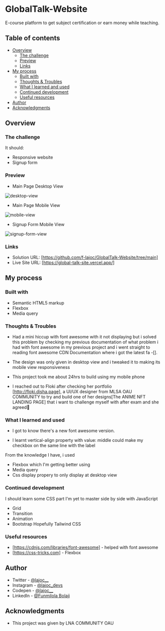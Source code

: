 # GlobalTalk-Website
E-course platform to get subject certification or earn money while teaching.

## Table of contents

- [Overview](#overview)
  - [The challenge](#the-challenge)
  - [Preview](#preview)
  - [Links](#links)
- [My process](#my-process)
  - [Built with](#built-with)
  - [Thoughts & Troubles](#thoughts-&-troubles)
  - [What I learned and used](#what-i-learned-and-used)
  - [Continued development](#continued-development)
  - [Useful resources](#useful-resources)
- [Author](#author)
- [Acknowledgments](#acknowledgments)

## Overview

### The challenge

It should:

- Responsive website
- Signup form

### Preview 
- Main Page Desktop View

![desktop-view](https://github.com/f-lajoc/GlobalTalk-Website/assets/104025961/53cdae1d-a3d1-49a8-bd59-5266d72a1a9e)
- Main Page Mobile View

![mobile-view](https://github.com/f-lajoc/GlobalTalk-Website/assets/104025961/20571b54-321f-4844-b5e0-4a5c9d541a34)
- Signup Form Mobile View

![signup-form-view](https://github.com/f-lajoc/GlobalTalk-Website/assets/104025961/cf0b4c6d-8dfe-4546-bfa7-13c6befe799e)



### Links

- Solution URL: [https://github.com/f-lajoc/GlobalTalk-Website/tree/main] 
- Live Site URL: [https://global-talk-site.vercel.app/]

## My process

### Built with

- Semantic HTML5 markup
- Flexbox
- Media query

### Thoughts & Troubles

- Had a mini hiccup with font awesome with it not displaying but i solved this problem by checking my previous documentation of what problem i had with font awesome in my previous project and i went straight to reading font awesome CDN Documentation where i got the latest fa -[<link rel="stylesheet" href="https://cdnjs.cloudflare.com/ajax/libs/font-awesome/6.4.0/css/all.min.css" integrity="sha512-iecdLmaskl7CVkqkXNQ/ZH/XLlvWZOJyj7Yy7tcenmpD1ypASozpmT/E0iPtmFIB46ZmdtAc9eNBvH0H/ZpiBw==" crossorigin="anonymous" referrerpolicy="no-referrer" />].

- The design was only given in desktop view and i tweaked it to making its mobile view responsiveness 

- This project took me about 24hrs to build using my mobile phone

- I reached out to Floki after checking her portfolio [http://floki.disha.page], a UI/UX designer from MLSA OAU COMMUNITY to try and build one of her designs[The ANIME NFT LANDING PAGE] that i want to challenge myself with after exam and she agreed🤸

### What I learned and used

- I got to know there's a new font awesome version.

- I learnt vertical-align property with value: middle could make my checkbox on the same line with the label

From the knowledge I have, i used

- Flexbox which I'm getting better using
- Media query
- Css display propery to only display at desktop view 

### Continued development

I should learn some CSS part I'm yet to master side by side with JavaScript 
- Grid
- Transition
- Animation
- Bootstrap 
Hopefully Tailwind CSS

### Useful resources
- [https://cdnjs.com/libraries/font-awesome] -
 helped with font awesome
- [https://css-tricks.com] - Flexbox

## Author

- Twitter - [@lajoc__](https://www.twitter.com/lajoc__)
- Instagram - [@lajoc_devs](https://www.instagram.com/lajoc_devs)
- Codepen - [@lajoc__](https://codepen.io/lajoc__/pen/bGvYWjR)
- LinkedIn - [@Funmilola Bolaji](https://www.linkedin.com/in/funmilola-b-b4044b13b)
## Acknowledgments
- This project was given by LNA COMMUNITY OAU



